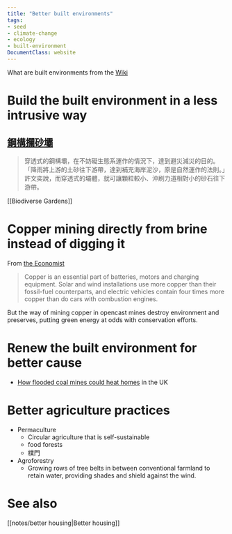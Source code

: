 ```yaml
---
title: "Better built environments"
tags:
- seed
- climate-change
- ecology
- built-environment
DocumentClass: website
---
```


What are built environments from the [Wiki](https://en.wikipedia.org/wiki/Built_environment)

# Build the built environment in a less intrusive way
## [鋼構攔砂壩](https://e-info.org.tw/node/223936)

> 穿透式的鋼構壩，在不妨礙生態系運作的情況下，達到避災減災的目的。「降雨將上游的土砂往下游帶，達到補充海岸泥沙，原是自然運作的法則。」許文奕說，而穿透式的壩體，就可讓顆粒較小、沖刷力道相對小的砂石往下游帶。

[[Biodiverse Gardens]]

# Copper mining directly from brine instead of digging it

From [the Economist](https://www.economist.com/science-and-technology/2021/07/07/people-may-one-day-drill-for-copper-as-they-now-drill-for-oil)

> Copper is an essential part of batteries, motors and charging equipment. Solar and wind installations use more copper than their fossil-fuel counterparts, and electric vehicles contain four times more copper than do cars with combustion engines.

But the way of mining copper in opencast mines destroy environment and preserves, putting green energy at odds with conservation efforts.

# Renew the built environment for better cause
- [How flooded coal mines could heat homes](https://www.bbc.com/future/article/20210706-how-flooded-coal-mines-could-heat-homes) in the UK 

# Better agriculture practices
- Permaculture
    - Circular agriculture that is self-sustainable
    - food forests
    - 樸門
- Agroforestry
    - Growing rows of tree belts in between conventional farmland to retain water, providing shades and shield against the wind.

# See also
[[notes/better housing|Better housing]]

